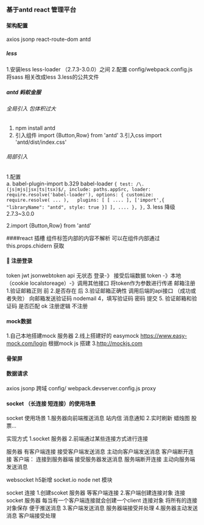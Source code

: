 ### 基于antd react 管理平台

####  架构配置
axios
jsonp
react-route-dom
antd

##### less
  1.安装less  less-loader （2.7.3-3.0.0）之间
  2.配置 config/webpack.config.js 将sass 相关改成less
  3.less的公共文件
##### antd  蚂蚁金服

###### 全局引入  包体积过大
1. npm install antd
2. 引入组件
import {Button,Row} from 'antd'
3.引入css
import 'antd/dist/index.css'
######  局部引入
1.配置  
    a. babel-plugin-import
    b.329  babel-loader
    ```
                {
              test: /\.(js|mjs|jsx|ts|tsx)$/,
              include: paths.appSrc,
              loader: require.resolve('babel-loader'),
              options: {
                customize: require.resolve(
                 ...
                ),  
                plugins: [
                  [
                    ....
                  ],
                  ['import',{ "libraryName": "antd", style: true }]
                ],
                ....
              },
            },
    ```
    3. less 降级  2.7.3~3.0.0

2.import {Button,Row} from 'antd'


####react 插槽 
组件标签内部的内容不解析
可以在组件内部通过this.props.chidern 获取


####  注册登录
token  jwt   jsonwebtoken
api 无状态
登录-》 接受后端数据 token -》本地 （cookie localstoreage）-》调用其他接口 将token作为参数进行传递
邮箱注册
1.验证邮箱正则 前
2.是否存在   后
3.验证邮箱正确性  调用后端的api接口 （成功或者失败）  向邮箱发送验证码  nodemail
4，填写验证码 密码 提交
5. 验证邮箱和验证码 是否匹配  ok 注册逻辑 不注册


#### mock数据 
1.自己本地搭建mock 服务器
2.线上搭建好的  easymock  https://www.easy-mock.com/login 根据mock js 搭建
3.http://mockjs.com

#### 骨架屏

#### 数据请求
axios 
jsonp 
跨域  config/ webpack.devserver.config.js  proxy

#### socket （长连接 短连接）的使用场景

socket 使用场景 
1.服务器向前端推送消息
  站内信 消息通知 
2.实时刷新  蜡烛图 股票...

实现方式
1.socket 服务器
2.前端通过某些连接方式进行连接

服务器 
有客户端连接
接受客户端发送消息
主动向客户端发送消息
客户端断开连接
客户端：
连接到服务器端
接受服务器发送消息
服务端断开连接
主动向服务端发送消息

websocket  h5新增
socket.io
node  net 模块

socket 连接
1.创建scoket 服务器 等客户端连接
2.客户端创建连接对象 连接socket 服务器
    每当有一个客户端连接就会创建一个client 连接对象
    将所有的连接对象保存 便于推送消息
3.客户端发送消息  服务器端接受并处理
4.服务器主动发送消息  客户端接受处理

